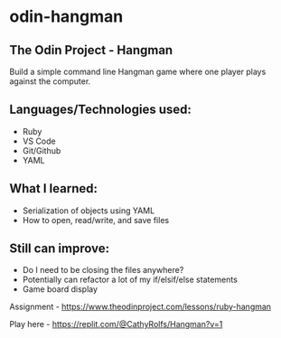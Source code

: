 # odin-hangman
## The Odin Project - Hangman

Build a simple command line Hangman game where one player plays against the computer.

## Languages/Technologies used:
 - Ruby
 - VS Code
 - Git/Github
 - YAML

## What I learned:
 - Serialization of objects using YAML
 - How to open, read/write, and save files
 
 
## Still can improve:
 - Do I need to be closing the files anywhere?
 - Potentially can refactor a lot of my if/elsif/else statements
 - Game board display

Assignment - https://www.theodinproject.com/lessons/ruby-hangman

Play here - https://replit.com/@CathyRolfs/Hangman?v=1
